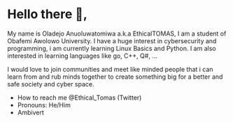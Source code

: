 # Hello there 👋, 

My name is Oladejo Anuoluwatomiwa a.k.a EthicalTOMAS, I am a student of Obafemi Awolowo University.
I have a huge interest in cybersecurity and programming, i am currently learning Linux Basics and Python. I am also interested in learning languages like
go, C++, Q#, ...

I would love to join communities and meet like minded people that i can learn from and rub minds together to create something big for a better and safe society and 
cyber space.

- How to reach me @Ethical_Tomas (Twitter)
- Pronouns: He/Him
- Ambivert

